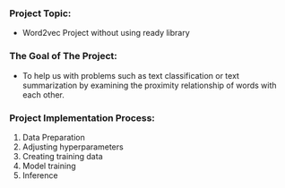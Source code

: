 ### Project Topic:
- Word2vec Project without using ready library

### The Goal of The Project:
- To help us with problems such as text classification or text summarization by examining the proximity relationship of words with each other.

### Project Implementation Process:

1. Data Preparation
2. Adjusting hyperparameters
3. Creating training data
4. Model training
5. Inference
